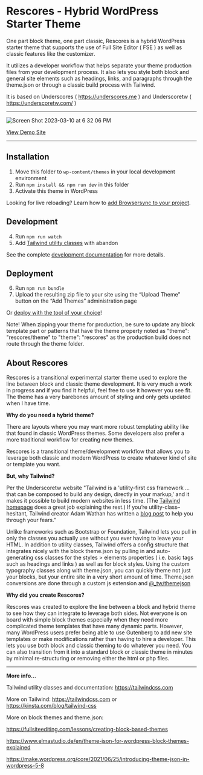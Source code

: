 Rescores - Hybrid WordPress Starter Theme
========

One part block theme, one part classic, Rescores is a hybrid WordPress starter theme that supports the use of Full Site Editor ( FSE ) as well as classic features like the customizer. 

It utilizes a developer workflow that helps separate your theme production files from your development process. It also lets you style both block and general site elements such as headings, links, and paragraphs through the theme.json or through a classic build process with Tailwind.

It is based on Underscores ( https://underscores.me ) and Underscoretw ( https://underscoretw.com/ )

---

![Screen Shot 2023-03-10 at 6 32 06 PM](https://user-images.githubusercontent.com/1176945/224460524-6b8f8a07-a1e5-4f60-aa97-8fe10295cf95.png)
 
[View Demo Site](https://demo.claudetteraynor.info)

---

## Installation

1. Move this folder to `wp-content/themes` in your local development environment
2. Run `npm install && npm run dev` in this folder
3. Activate this theme in WordPress

Looking for live reloading? Learn how to [add Browsersync to your project](https://underscoretw.com/docs/getting-started/#h-using-browsersync).

## Development

4. Run `npm run watch`
5. Add [Tailwind utility classes](https://tailwindcss.com/docs/utility-first) with abandon

See the complete [development documentation](https://underscoretw.com/docs/tailwind-plugins-npm-commands/) for more details.

## Deployment

6. Run `npm run bundle`
7. Upload the resulting zip file to your site using the “Upload Theme” button on the “Add Themes” administration page

Or [deploy with the tool of your choice](https://underscoretw.com/docs/deployment/#h-other-deployment-options)!

Note! When zipping your theme for production, be sure to update any block template part or patterns that have the theme property noted as "theme": "rescores/theme" to "theme": "rescores" as the production build does not route through the theme folder.

## About Rescores

Rescores is a transitional experimental starter theme used to explore the line between block and classic theme development. It is very much a work in progress and if you find it helpful, feel free to use it however you see fit. The theme has a very barebones amount of styling and only gets updated when I have time.

**Why do you need a hybrid theme?**

There are layouts where you may want more robust templating ability like that found in classic WordPress themes. Some developers also prefer a more traditional workflow for creating new themes. 

Rescores is a transitional theme/development workflow that allows you to leverage both classic and modern WordPress to create whatever kind of site or template you want.

**But, why Tailwind?** 

Per the Underscoretw website "Tailwind is a 'utility-first css framework ... that can be composed to build any design, directly in your markup,' and it makes it possible to build modern websites in less time. (The [Tailwind homepage](https://tailwindcss.com/) does a great job explaining the rest.) If you’re utility-class–hesitant, Tailwind creator Adam Wathan has written a [blog post](https://adamwathan.me/css-utility-classes-and-separation-of-concerns/) to help you through your fears."

Unlike frameworks such as Bootstrap or Foundation, Tailwind lets you pull in only the classes you actually use without you ever having to leave your HTML. In addition to utility classes, Tailwind offers a config structure that integrates nicely with the block theme.json by pulling in and auto-generating css classes for the styles > elements properties ( i.e. basic tags such as headings and links ) as well as for block styles. Using the custom typography classes along with theme.json, you can quickly theme not just your blocks, but your entire site in a very short amount of time. Theme.json conversions are done through a custom js extension and [@_tw/themejson](https://www.npmjs.com/package/@_tw/themejson)

**Why did you create Rescores?**

Rescores was created to explore the line between a block and hybrid theme to see how they can integrate to leverage both sides. Not everyone is on board with simple block themes especially when they need more complicated theme templates that have many dynamic parts. However, many WordPress users prefer being able to use Gutenberg to add new site templates or make modifications rather than having to hire a developer. This lets you use both block and classic theming to do whatever you need. You can also transition from it into a standard block or classic theme in minutes by minimal re-structuring or removing either the html or php files.

---

**More info...**

Tailwind utility classes and documentation: https://tailwindcss.com

More on Tailwind: https://tailwindcss.com or https://kinsta.com/blog/tailwind-css

More on block themes and theme.json:

https://fullsiteediting.com/lessons/creating-block-based-themes

https://www.elmastudio.de/en/theme-json-for-wordpress-block-themes-explained

https://make.wordpress.org/core/2021/06/25/introducing-theme-json-in-wordpress-5-8


